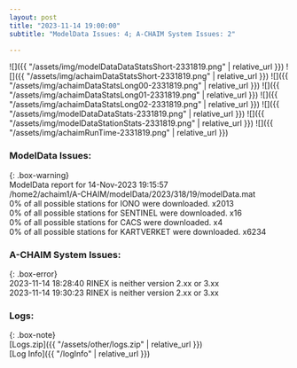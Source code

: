 ```yaml
---
layout: post
title: "2023-11-14 19:00:00"
subtitle: "ModelData Issues: 4; A-CHAIM System Issues: 2"

---
```


![]({{ "/assets/img/modelDataDataStatsShort-2331819.png" | relative_url }})
![]({{ "/assets/img/achaimDataStatsShort-2331819.png" | relative_url }})
![]({{ "/assets/img/achaimDataStatsLong00-2331819.png" | relative_url }})
![]({{ "/assets/img/achaimDataStatsLong01-2331819.png" | relative_url }})
![]({{ "/assets/img/achaimDataStatsLong02-2331819.png" | relative_url }})
![]({{ "/assets/img/modelDataDataStats-2331819.png" | relative_url }})
![]({{ "/assets/img/modelDataStationStats-2331819.png" | relative_url }})
![]({{ "/assets/img/achaimRunTime-2331819.png" | relative_url }})


### ModelData Issues:  
  
{: .box-warning}  
 ModelData report for 14-Nov-2023 19:15:57   
 /home2/achaim1/A-CHAIM/modelData/2023/318/19/modelData.mat   
 0% of all possible stations for IONO were downloaded. x2013   
 0% of all possible stations for SENTINEL were downloaded. x16   
 0% of all possible stations for CACS were downloaded. x4   
 0% of all possible stations for KARTVERKET were downloaded. x6234   
  
### A-CHAIM System Issues:  
  
{: .box-error}  
2023-11-14 18:28:40 RINEX is neither version 2.xx or 3.xx  
2023-11-14 19:30:23 RINEX is neither version 2.xx or 3.xx  

### Logs:  
  
{: .box-note}  
[Logs.zip]({{ "/assets/other/logs.zip" | relative_url }})  
[Log Info]({{ "/logInfo" | relative_url }})  
